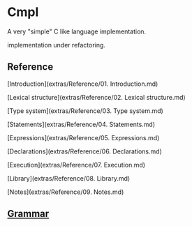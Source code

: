 # Cmpl

A very "simple" C like language implementation.

implementation under refactoring.

## Reference

[Introduction](extras/Reference/01. Introduction.md)

[Lexical structure](extras/Reference/02. Lexical structure.md)

[Type system](extras/Reference/03. Type system.md)

[Statements](extras/Reference/04. Statements.md)

[Expressions](extras/Reference/05. Expressions.md)

[Declarations](extras/Reference/06. Declarations.md)

[Execution](extras/Reference/07. Execution.md)

[Library](extras/Reference/08. Library.md)

[Notes](extras/Reference/09. Notes.md)

## [Grammar](extras/Grammar/Grammar.g4)
